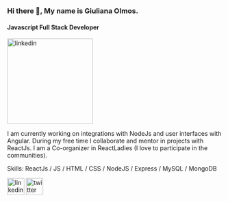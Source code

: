 ### Hi there 👋, My name is Giuliana Olmos.
#### Javascript Full Stack Developer

<img src='https://i.ibb.co/wg316p3/pi89ei6-B-400x400.jpg' alt='linkedin' height='200' >

I am currently working on integrations with NodeJs and user interfaces with Angular.
During my free time I collaborate and mentor in projects with ReactJs. 
I am a Co-organizer in ReactLadies (I love to participate in the communities).

Skills: ReactJs / JS / HTML / CSS / NodeJS / Express / MySQL / MongoDB

[<img src='https://cdn.jsdelivr.net/npm/simple-icons@3.0.1/icons/linkedin.svg' alt='linkedin' height='40' >](https://www.linkedin.com/in/https://www.linkedin.com/in/giulianaevangelinaolmos//)  [<img src='https://cdn.jsdelivr.net/npm/simple-icons@3.0.1/icons/twitter.svg' alt='twitter' height='40'> ](https://twitter.com/https://twitter.com/GiulianaEOlmos)  


